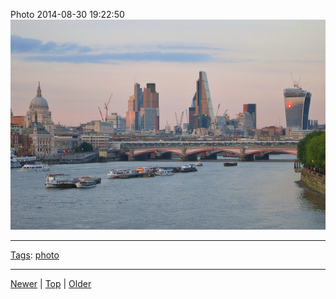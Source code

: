 <!--
title: Photo 2014-08-30 19
date: 2020-06-28T14:56:50.790Z
tags: photo
-->









Photo 2014-08-30 19:22:50
![](96193030772-0.jpg)

<!--BOTTOM-POST-NAVIGATION-->
---

[Tags](tags.md): [photo](tag-photo.md)

---

[Newer](96161630877.md) | [Top](index.md) | [Older](96256628092.md)